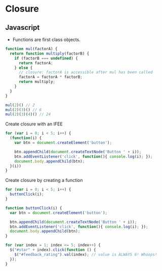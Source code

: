 # Closure

## Javascript

* Functions are first class objects.

```JavaScript
function mul(factorA) {
  return function multiply(factorB) {
    if (factorB === undefined) {
      return factorA;
    } else {
      // closure: factorA is accessible after mul has been called
      factorA = factorA * factorB;
      return multiply;  
    }
  }
}

mul(2)() // 2
mul(2)(3)() // 6
mul(2)(3)(4)() // 24
```

Create closure with an IFEE

```JavaScript
for (var i = 0; i < 5; i++) {
  (function(i) {
    var btn = document.createElement('button');

    btn.appendChild(document.createTextNode('Button ' + i));
    btn.addEventListener('click', function(){ console.log(i); });
    document.body.appendChild(btn);  
  }(i))
}
```

Create closure by creating a function

```JavaScript
for (var i = 0; i < 5; i++) {
  buttonClick(i);
}

function buttonClick(i) {
  var btn = document.createElement('button');

  btn.appendChild(document.createTextNode('Button ' + i));
  btn.addEventListener('click', function(){ console.log(i); });
  document.body.appendChild(btn);
}
```

```JavaScript
for (var index = 1; index <= 5; index++) {
  $("#star" + index).click(function () {
    $("#feedback_rating").val(index); // value is ALWAYS 6! Whoops!
  });
}
```
